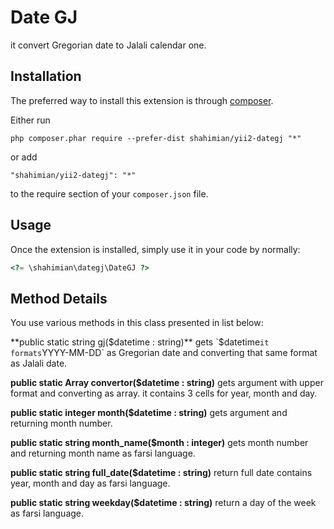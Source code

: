 Date GJ
=======
it convert Gregorian date to Jalali calendar one.

Installation
------------

The preferred way to install this extension is through [composer](http://getcomposer.org/download/).

Either run

```
php composer.phar require --prefer-dist shahimian/yii2-dategj "*"
```

or add

```
"shahimian/yii2-dategj": "*"
```

to the require section of your `composer.json` file.


Usage
-----

Once the extension is installed, simply use it in your code by normally:

```php
<?= \shahimian\dategj\DateGJ ?>
```
## Method Details
You use various methods in this class presented in list below:

**public static string gj($datetime : string)**
gets `$datetime` it formats `YYYY-MM-DD` as Gregorian date and converting that same format as Jalali date.

**public static Array convertor($datetime : string)**
gets argument with upper format and converting as array. it contains 3 cells for year, month and day.

**public static integer month($datetime : string)**
gets argument and returning month number.

**public static string month_name($month : integer)**
gets month number and returning month name as farsi language.

**public static string full_date($datetime : string)**
return full date contains year, month and day as farsi language.

**public static string weekday($datetime : string)**
return a day of the week as farsi language.
